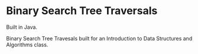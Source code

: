 # Binary Search Tree Traversals
Built in Java.

Binary Search Tree Travesals built for an Introduction to Data Structures and Algorithms class.